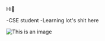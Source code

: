 Hi👋

-CSE student
-Learning lot's shit here

![This is an image](https://github.com/Akeedy/AKEEDY/blob/main/jim.gif)
        
  

